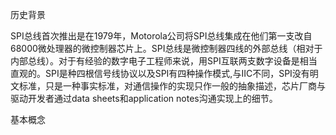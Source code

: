历史背景

​	SPI总线首次推出是在1979年，Motorola公司将SPI总线集成在他们第一支改自68000微处理器的微控制器芯片上。SPI总线是微控制器四线的外部总线（相对于内部总线）。对于有经验的数字电子工程师来说，用SPI互联两支数字设备是相当直观的。SPI是种四根信号线协议以及SPI有四种操作模式,与IIC不同，SPI没有明文标准，只是一种事实标准，对通信操作的实现只作一般的抽象描述，芯片厂商与驱动开发者通过data sheets和application notes沟通实现上的细节。

基本概念